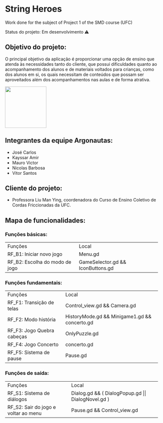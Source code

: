 # String Heroes
Work done for the subject of Project 1 of the SMD course (UFC)

Status do projeto: Em desenvolvimento ⚠️

## Objetivo do projeto:
O principal objetivo da aplicação é proporcionar uma opção de ensino que atenda às necessidades tanto do cliente, que possui dificuldades quanto ao acompanhamento dos alunos e de materiais voltados para crianças, como dos alunos em si, os quais necessitam de conteúdos que possam ser aproveitados além dos acompanhamentos nas aulas e de forma atrativa.

<img src="https://user-images.githubusercontent.com/51689397/125649348-f4d941a0-efae-4312-a34e-64fdbceb596c.png" width="136px" heigth="96px"></img>
## Integrantes da equipe Argonautas:
- José Carlos 
- Kayssar Amir
- Mauro Victor
- Nicolas Barbosa
- Vitor Santos

## Cliente do projeto:
- Professora Liu Man Ying, coordenadora do Curso de Ensino Coletivo de Cordas Friccionadas da UFC.

## Mapa de funcionalidades:
### Funções básicas:
<table>
  <tr> <td>Funções</td><td>Local</td> </tr>
  <tr> <td>RF_B1: Iniciar novo jogo </td><td>Menu.gd</td> </tr>
  <tr> <td>RF_B2: Escolha do modo de  jogo </td><td>GameSelector.gd && IconButtons.gd</td> </tr>
</table>

### Funções fundamentais:
<table>
  <tr> <td>Funções</td><td>Local</td> </tr>
  <tr> <td>RF_F1: Transição de telas </td><td>Control_view.gd && Camera.gd</td> </tr>
  <tr> <td>RF_F2: Modo história </td><td>HistoryMode.gd && Minigame1.gd && concerto.gd</td> </tr>
  <tr> <td>RF_F3: Jogo Quebra cabeças </td><td>OnlyPuzzle.gd</td> </tr>
  <tr> <td>RF_F4: Jogo Concerto </td><td>concerto.gd</td> </tr>
  <tr> <td>RF_F5: Sistema de pause </td><td>Pause.gd</td> </tr>
</table>

### Funções de saída:
<table>
  <tr> <td>Funções</td><td>Local</td> </tr>
  <tr> <td>RF_S1: Sistema de diálogos </td><td> Dialog.gd && ( DialogPopup.gd || DialogNovel.gd ) </td> </tr>
  <tr> <td>RF_S2: Sair do jogo e voltar ao menu </td><td> Pause.gd && Control_view.gd </td> </tr>
</table>
